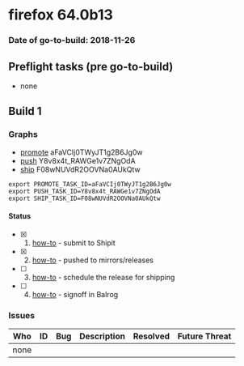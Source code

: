 # firefox 64.0b13

### Date of go-to-build: 2018-11-26

## Preflight tasks (pre go-to-build)
- none

## Build 1  

### Graphs
* [promote](https://tools.taskcluster.net/push-inspector/#/aFaVCIj0TWyJT1g2B6Jg0w) aFaVCIj0TWyJT1g2B6Jg0w
* [push](https://tools.taskcluster.net/push-inspector/#/Y8v8x4t_RAWGe1v7ZNgOdA) Y8v8x4t_RAWGe1v7ZNgOdA
* [ship](https://tools.taskcluster.net/push-inspector/#/F08wNUVdR2OOVNa0AUkQtw) F08wNUVdR2OOVNa0AUkQtw
```
export PROMOTE_TASK_ID=aFaVCIj0TWyJT1g2B6Jg0w
export PUSH_TASK_ID=Y8v8x4t_RAWGe1v7ZNgOdA
export SHIP_TASK_ID=F08wNUVdR2OOVNa0AUkQtw
```


#### Status
- [x] 1.  [how-to](https://wiki.mozilla.org/Release:Release_Automation_on_Mercurial:Starting_a_Release#Submit_to_Ship_It)  - submit to Shipit
- [x] 2.  [how-to](https://github.com/mozilla-releng/releasewarrior-2.0/blob/master/docs/release-promotion/desktop/howto.md#push-artifacts-to-releases-directory)  - pushed to mirrors/releases
- [ ] 3.  [how-to](https://github.com/mozilla-releng/releasewarrior-2.0/blob/master/docs/release-promotion/desktop/howto.md#ship-the-release)  - schedule the release for shipping
- [ ] 4.  [how-to](https://github.com/mozilla-releng/releasewarrior-2.0/blob/master/docs/release-promotion/desktop/howto.md#obtain-sign-offs-for-changes)  - signoff in Balrog

### Issues
| Who                 | ID               | Bug                                                                 | Description                | Resolved                | Future Threat                |
| ------------------- | ---------------- | ------------------------------------------------------------------- | -------------------------- | ----------------------- | ---------------------------- |
| none | | | | | |

